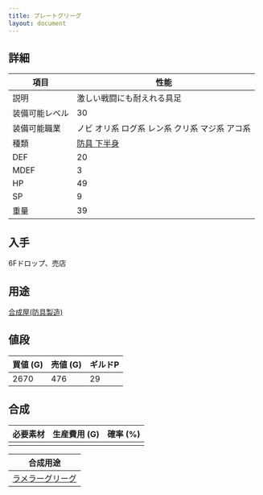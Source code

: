 ```yaml
---
title: プレートグリーグ
layout: document
---
```

## 詳細


|項目|性能|
|---|---|
|説明|激しい戦闘にも耐えれる具足|
|装備可能レベル|30|
|装備可能職業|ノビ オリ系 ログ系 レン系 クリ系 マジ系 アコ系|
|種類|[防具 下半身](防具(下半身))|
|DEF|20|
|MDEF|3|
|HP|49|
|SP|9|
|重量|39|

## 入手

6Fドロップ、売店

## 用途

[合成屋(防具製造)](合成屋(防具製造))

## 値段


|買値 (G)|売値 (G)|ギルドP|
|---|---|---|
|2670|476|29|

## 合成


|必要素材|生産費用 (G)|確率 (%)|
|---|---|---|
||||


|合成用途|
|---|
|[ラメラーグリーグ](ラメラーグリーグ)|